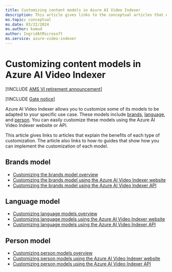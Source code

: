```yaml
---
title: Customizing content models in Azure AI Video Indexer
description: This article gives links to the conceptual articles that explain the benefits of each type of customization. This article also links to how-to guides that show how you can implement the customization of each model.
ms.topic: conceptual
ms.date: 03/22/2024
ms.author: kumud
author: IngridAtMicrosoft
ms.service: azure-video-indexer
---
```


# Customizing content models in Azure AI Video Indexer

[!INCLUDE [AMS VI retirement announcement](./includes/important-ams-retirement-avi-announcement.md)]

[!INCLUDE [Gate notice](./includes/face-limited-access.md)]

Azure AI Video Indexer allows you to customize some of its models to be adapted to your specific use case. These models include [brands](customize-brands-model-overview.md), [language](customize-language-model-overview.md), and [person](customize-person-model-overview.md). You can easily customize these models using the Azure AI Video Indexer website or API.

This article gives links to articles that explain the benefits of each type of customization. The article also links to how-to guides that show how you can implement the customization of each model.

## Brands model

* [Customizing the brands model overview](customize-brands-model-overview.md)
* [Customizing the brands model using the Azure AI Video Indexer website](customize-brands-model-with-website.md)
* [Customizing the brands model using the Azure AI Video Indexer API](customize-brands-model-with-api.md)
 
## Language model

* [Customizing language models overview](customize-language-model-overview.md)
* [Customizing language models using the Azure AI Video Indexer website](customize-language-model-with-website.md)
* [Customizing language models using the Azure AI Video Indexer API](customize-language-model-with-api.md)
 
## Person model

* [Customizing person models overview](customize-person-model-overview.md)
* [Customizing person models using the Azure AI Video Indexer website](customize-person-model-with-website.md)
* [Customizing person models using the Azure AI Video Indexer API](customize-person-model-with-api.md)
